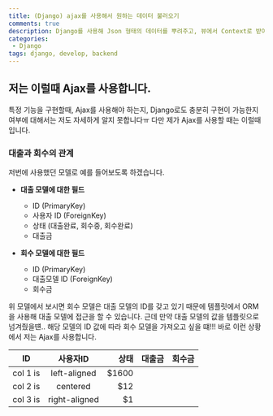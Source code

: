```yaml
---
title: (Django) ajax를 사용해서 원하는 데이터 불러오기
comments: true
description: Django를 사용해 Json 형태의 데이터를 뿌려주고, 뷰에서 Context로 받아온 데이터 값을 통해 다른 모델에 정보를 템플릿으로 가져오는 방법에 대한 포스팅입니다.
categories:
 - Django
tags: django, develop, backend
---
```


## 저는 이럴때 Ajax를 사용합니다.

특정 기능을 구현할때, Ajax를 사용해야 하는지, Django로도 충분히 구현이 가능한지 여부에 대해서는 저도 자세하게 알지 못합니다ㅠ 다만 제가 Ajax를 사용할 때는 이럴때입니다.

### 대출과 회수의 관계

저번에 사용했던 모델로 예를 들어보도록 하겠습니다. 

- **대출 모델에 대한 필드**
	- ID (PrimaryKey)
	- 사용자 ID (ForeignKey)
	- 상태 (대출완료, 회수중, 회수완료)
	- 대출금

- **회수 모델에 대한 필드**
	- ID (PrimaryKey)
	- 대출모델 ID (ForeignKey)
	- 회수금

위 모델에서 보시면 회수 모델은 대출 모델의 ID를 갖고 있기 때문에 템플릿에서 ORM을 사용해 대출 모델에 접근을 할 수 있습니다. 근데 만약 대출 모델의 값을 템플릿으로 넘겨줬을떈.. 해당 모델의 ID 값에 따라 회수 모델을 가져오고 싶을 떄!!! 바로 이런 상황에서 저는 Ajax를 사용합니다.

|    ID    |     사용자ID    |  상태   |   대출금  	|    회수금  	|
|----------|:-------------:|-------:|----------:|----------:|
| col 1 is |  left-aligned | $1600 	|           |			|
| col 2 is |    centered   |   $12 	|			|			|
| col 3 is | right-aligned |    $1 	|			|			|		
